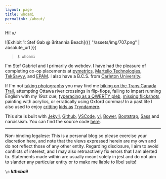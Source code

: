```yaml
---
layout: page
title: whoami
permalink: /about/
---
```


Hi! `o/`

![Exhibit 1: Stef Gab @ Britannia Beach]({{ "/assets/img/707.png" | absolute_url }})
> `$ whoami`

I'm Stef Gabriel and I primarily do webdev<!-- and dabble in any and everything -->. I have had the pleasure of completing co-op placements at [pymetrics][py], [Martello Technologies][martello], [TekSavvy][tsi], and [EPAM][epam]. I also have a B.C.S. from [Carleton University](http://carleton.ca/).

If I'm not [taking photographs][flickr] you may find me [biking on the Trans Canada Trail][trail], attempting Ottawa river crossings in flip-flops, failing to impart running English with my 19oz cue, [typeracing as a QWERTY pleb][typestart], [missing flickshots][ql], painting with acrylics, or erratically using Oxford commas! In a past life I also used to enjoy [critting][3la] [kids as][lecarre] [Tryndamere][suchbot].

This site is built with [Jekyll](http://jekyllrb.com/), [Github](https://github.com/), [VSCode][vs-code], [vi][vi], [Bower][bower], [Bootstrap][bootstrap], [Sass][sass] and narcissism. You can find the source code [here](https://github.com/scguo/scguo.github.io).

---

Non-binding legalese: This is a personal blog so please exercise your discretion here, and note that the views expressed herein are my own and do not reflect those of any other entity. Regarding disclosure, I aim to avoid conflicts of interest, and I may also retroactively fix errors that I am alerted to. Statements made within are usually meant solely in jest and do not aim to slander any particular entity or to make me liable to libel suits!

`\o` ***kthxbai!***

[py]: https://www.pymetrics.com/
[martello]: http://martellotech.com/
[tsi]: https://teksavvy.com/
[epam]: https://www.epam.com/
[typestart]: https://data.typeracer.com/pit/profile?user=scguo
[flickr]: https://www.flickr.com/photos/scguo/
[ql]: https://www.quakelive.com/
[3la]: http://quickfind.kassad.in/profile/na/3La/
[lecarre]: http://quickfind.kassad.in/profile/na/LeCarre/
[suchbot]: http://quickfind.kassad.in/profile/na/SuchBot/
[trail]: http://tctrail.ca/
[bower]: http://bower.io/
[bootstrap]: http://getbootstrap.com/
[sass]: http://sass-lang.com/
[vi]: http://ex-vi.sourceforge.net/
[vs-code]: https://code.visualstudio.com/
